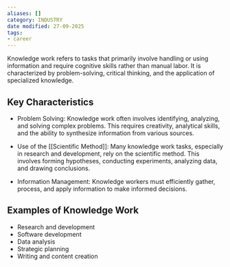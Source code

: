 ```yaml
---
aliases: []
category: INDUSTRY
date modified: 27-09-2025
tags:
- career
---
```

Knowledge work refers to tasks that primarily involve handling or using information and require cognitive skills rather than manual labor. It is characterized by problem-solving, critical thinking, and the application of specialized knowledge.
## Key Characteristics

- Problem Solving: Knowledge work often involves identifying, analyzing, and solving complex problems. This requires creativity, analytical skills, and the ability to synthesize information from various sources.

- Use of the [[Scientific Method]]: Many knowledge work tasks, especially in research and development, rely on the scientific method. This involves forming hypotheses, conducting experiments, analyzing data, and drawing conclusions.

- Information Management: Knowledge workers must efficiently gather, process, and apply information to make informed decisions.

## Examples of Knowledge Work

- Research and development
- Software development
- Data analysis
- Strategic planning
- Writing and content creation
